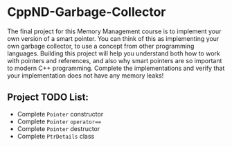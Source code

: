 # CppND-Garbage-Collector
The final project for this Memory Management course is to implement your own version of a smart pointer. You can think of this as implementing your own garbage collector, to use a concept from other programming languages. Building this project will help you understand both how to work with pointers and references, and also why smart pointers are so important to modern C++ programming. Complete the implementations and verify that your implementation does not have any memory leaks!

## Project TODO List:
- Complete `Pointer` constructor
- Complete `Pointer` `operator==`
- Complete `Pointer` destructor
- Complete `PtrDetails` class

